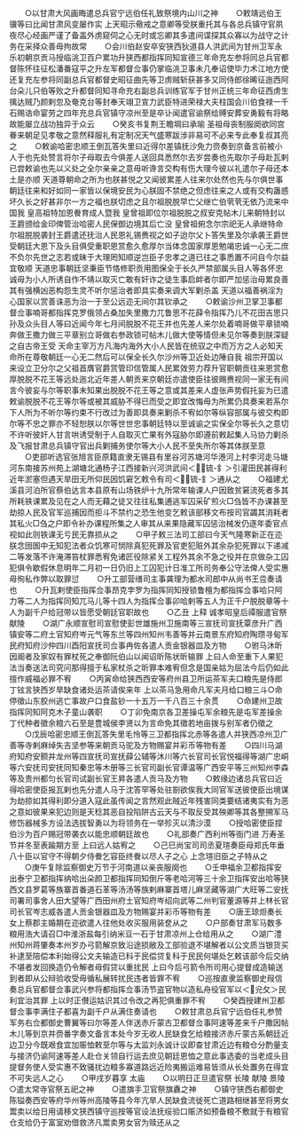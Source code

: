 <!-- { "loadSidebar": true } -->
　　○以甘肃大风画晦遣总兵官宁远伯任礼致祭境内山川之神
　　○敕靖远伯王骥等曰比闻甘肃风变屡作实  上天昭示儆戒之意卿等受朕重托其与各总兵镇守官夙夜尽心经画严谨了备盖外虏窥伺之心无时或忘卿其多遣间谍探其众寡以为战守之计务在采择众善毋拘故常
　　○会川伯赵安卒安狭西狄道县人洪武间为甘州卫军永乐初朝京贡马授临洮卫百户累功升狭西都指挥同知宣德三年命充左参将同总兵官都督陈怀往征松潘番寇平之升左军都督佥事仍掌临洮卫事未几奉诏使毕力术江地方使还复充左参将同副总兵官都督史昭征曲先等卫虏贼斩获甚多又同侍郎徐晞征迤西阿台朵儿只伯等败之升都督同知寻命充右副总兵训练官军于甘州正统三年命征西虏生擒达贼乃颜剌忽及奄克台等封奉天翊卫宣力武臣特进荣禄大夫柱国会川伯食禄一千石赐诰命宴劳之四年充总兵官镇守凉州至是卒讣闻遣官谕祭给赙安葬安勇毅有将略故能屡立战功独异于众云
　　○癸亥书复荆王瞻堈曰承喻  圣祖母丧制服阕欲同宫眷来朝足见孝敬之意然释服礼有定制况天气盛寒跋涉非易可不必来专此奉复叔其亮之
　　○敕谕哈密忠顺王倒瓦答失里曰近得尔差镇抚沙免力赍奏到京备言前被小人于也先处赞言将尔子母取去今俱差人送回具悉然尔去岁尝奏也先取尔子母赴瓦剌已尝敕谕也先以义处之全尔亲亲之意毋听谗言交构有伤大理今彼以礼遣尔子母还本土是亦顺  天道尊朝命之所为也朕甚悦之又闻彼累差人往来尔处然也先与尔俱世事朝廷往来和好如同一家皆以保境安民为心朕固不禁绝之但虑往来之人或有交构蛊惑坏久长之好甚非尔一方之福也朕切虑之且尔祖脱脱早亡父继亡伯茕茕无依乃流来中国我  皇高祖特加恩餋育成人暨我  皇曾祖即位尔祖脱脱之叔安克帖木儿来朝特封以王爵颁给金印俾管治哈密人民保御边境其后亡没  皇曾祖俯念尔宗祀无人承继特命尔祖脱脱袭封王爵遣还抚治人民恩礼锡赉视之如子迨尔父卜答失里及尔承袭王爵世受朝廷大恩下及头目俱受重职恩赏愈久愈厚尔当体念国家厚恩勉竭忠诚一心无二庶不负尔先世之志若或昧于大理罔知顺逆岂臣子忠孝之道已往之事悉置不问自今尔益宜敬顺  天道忠事朝廷坚秉臣节恪修职贡用图保全于长久严禁部属头目人等各怀忠诚毋为小人所诱自作不靖以取灭亡敢有奸诈之徒生事启衅者尔即严加惩治毋累良善其有强横凶恶构怨生灵不听尔惩治者即具实奏来调大军剿杀盖  天道以福善祸淫为心国家以赏善诛恶为治一于至公远迩无间尔其钦承之
　　○敕谕沙州卫掌卫事都督佥事喃哥都指挥克罗俄领占桑加失里撒力兀鲁思不花薛令指挥乃儿不花田吉思只孙及众头目人等曰近闻今年七月间脱脱不花王并也先差人来尔处着喃哥做平章锁喃奔做王撒力做三平章别立哥做右参政锁可帖木儿做大使等情但未见尔等奏到朕深疑之自古帝王受  天命主宰万方凡海内海外大小人民皆在统驭之中而万方之人必知天命所在尊敬朝廷一心无二然后可以保全长久尔沙州等卫近处边陲自我  祖宗开国以来设立卫分尔之父祖首膺官爵赏管印信管属人民累效劳力荐升官职朝贡往来恩赏愈厚脱脱不花王等远处迤北近年差人朝贡来京朝廷亦遣使臣往彼赐赉视同一家无有间言今彼妄与尔等职事未知果出脱脱不花王等之意或其差来人虚张声势假托妄为已遣敕谕脱脱不花王等尔等或被其威胁不得已而受之即宜改悔毋为所累仍具奏来若系尔下人所为不听尔等约束不行改过为善即具奏来剿杀不宥如尔等纵容部属与彼交构即尔等不忠之罪亦不轻恕朕以尔等世世忠事朝廷特以至诚谕之实保全尔等长久之意切不许听彼奸人甘言哄诱受制于人自取灭亡果有外寇胁尔即遵前敕起集人马协力剿杀及飞报甘肃总兵镇守官出兵剿捕务使尔等大小人民不至失所尔等其体朕至意
　　○吏部听选官张旭言臣原籍直隶无锡县有里谷河苏塘河华港河上村李河走马塘河东南接苏州苑上湖塘北通杨子江西接新兴河洪武间＜锍-釒＞引灌田民甚得利近年淤塞但遇天旱田无所仰民因饥窘乞敕令有司＜锍-釒＞通从之
　　○福建尤溪县河泊所官蔡伯达言本县原有山场铁炉十九所常年输课人户因致贫窘流死者多其所耗铁课累及见在之人而无藉之徒又往往私集逋逃军囚采矿煎火□刍皆不办课甚至劫掠人民及官军巡捕因而拒斗不禁约之恐生他变乞敕该部移文布按司官蠲其消耗者其私火□刍之户即令补办课程所集之人审其从来果隐藏军囚惩治械发仍逐年委官点视如此则铁课无亏民无靠损从之
　　○甲子敕三法司工部曰今天气隆寒新正在迩朕念囹圄中无知犯法者众饥寒可悯除真犯死罪及官吏犯赃外其余杂犯死罪以下递减二等发落不许淹滞笞杖罪悉宥免诸匠役除紧关工程外其余不急之役并在京做杂工囚犯俱令歇假休息明年二月初一日仍旧上工囚犯计日准工所司务奉公守法俾人受实惠毋徇私作弊以取罪愆
　　○升工部营缮司主事龚理为都水司郎中从尚书王卺奏请也
　　○升瓦剌使臣指挥佥事昂克孛罗为指挥同知授锁鲁檀为都指挥佥事哈只阿力等二人为指挥同知兀马儿等十四人为指挥佥事卯哈剌等五人为正千户脱脱章等十人为副千户给冠带以皆愿受朝廷官职故也
　　○乙丑  上释  诚孝昭皇后禫服遣官祭  献陵
　　○湖广永顺宣慰司宣慰使彭世雄施州卫施南等三宣抚司宣抚覃彦升广西镇安等二府土官知府岑元气等东兰等四州知州韦善等并云南景东府知府陶瓒寻甸军民府知府沙仲四川酉阳宣抚司佥事冉佐各遣人贡金银器皿及方物
　　○驸马沐昕因阍者及家奴有罪杖死之奉御阮伯山以闻诏昕陈状昕输罪  上曰人命至重下人果犯法当奏送法司究问那得擅于私家杖杀之昕罪本难宥但念是国亲姑为屈法今后仍如此擅作威福必罪不宥
　　○丙寅命给狭西西安等府州县卫所运茶军夫口粮先是侍郎丁铉言狭西岁旱缺食诸处运茶请俟来年  上以茶马急用命凡军夫月给口粮三斗○命停徵山东胶州逃亡事故户口食盐钞一十五万一千八百三十余贯
　　○命建州卫故指挥同知阿克木子童山袭职
　　○丁卯免南京各卫差操屯军余粮先是屯军差操余丁代种者徵余粮六石至是豊城侯李贤以为言命免其徵若地亩拨与别军者仍徵之
　　○戊辰哈密忠顺王倒瓦答失里毛怜等三卫都指挥北赤等各遣人并狭西凉州卫广善等寺剌麻绰失吉坚参等来朝贡马驼及方物赐宴并彩币等物有差
　　○四川马湖府知府安颢并龙州等四宣抚司宣抚薛公辅等沐川等六长官司长官悦福得等湖广忠峒等六安抚司安抚同知秦忠等木册等三长官司副长官谭温等广西安平等三州知州李森等及贵州都匀长官司试副长官王昇各遣人贡马及方物
　　○敕缘边诸总兵官曰近得哈密使臣报瓦剌也先分遣人马于沈答罕等处驻劄欲俟我大同官军送彼使臣出境谋为劫掠如其得利即分道入寇此虽传闻之言然观此贼近年残害同类要结诸夷实有为恶之意如彼果来犯边则是天稔其恶自投陷阱古云天与不取反受其殃卿等其各整搠军马修饬器械多方设法选拔智勇以为将领务在一举殄灭以清沙漠
　　○授哈密使臣捏伯沙为百户赐冠带袭衣以能忠顺朝廷故也
　　○礼部奏广西利州等衙门进  万寿圣节并冬至表踰期方至  上曰远人姑宥之
　　○己巳尚宝司司丞夏瑄奏臣母郑氏年垂八十臣以官守不得朝夕侍餋乞容臣终餋以尽人子之心  上念瑄旧臣之子特从之
　　○庚午复除监察御史万节于河南道以亲丧服阕也
　　○壬申福余卫都指挥安出泰宁卫都指挥纳哈出朵颜卫都指挥同知倒斤等老哈河等三十余卫指挥安出哈等狭西文县罗葛等族寨首番道石革等汤汤等族剌麻寨首塔儿麻坚藏等湖广大旺等二安抚司署司事舍人田大望等广西田州府土官知府岑绍向武等二州判官董源等并上林长官司长官岑志威各遣人贡金银器皿及方物赐宴并彩币等物有差
　　○唐王琼炟奏长女上蔡郡主婚期在迩欲遣人往他处收买服用装奁从之
　　○户部奏甘肃军马数多粮用浩大请召□中淮浙盐每引纳米豆一石于甘肃凉州上仓给用从之
　　○湖广澧州知州蒋肇奏本州岁办弓箭解京致沿途损敝及工部验退不堪解者以公文质当银货买补逮至陪偿本利始得公文夫输造已科于民偿贷复科于民民何堪处乞敕该部今后交纳不堪者发回换造仍令解者毋假贷以重扰民  上曰今后弓箭令所司用心提督成造输送到者即从公辩验收受毋循私展转扰民违者皆罪不宥
　　○巡按直隶监察御史叚信奏总兵官都督佥事武兴参将都指挥佥事汤节盗官物以造私舟役官军以＜兊攵＞民利宜治其罪  上以时正儧运姑识其过令改之再犯俱重罪不宥
　　○癸酉授建州卫都督佥事李满住子都喜为副千户从满住奏请也
　　○敕甘肃总兵官宁远伯任礼参赞军务右佥都御史曹翼等曰尔等差人伴送赤斤蒙古卫都督佥事阿速等差来千户撒因帖木儿等到京并赍番字奏文备言本处今岁无收人民缺食乞给粮接济赤斤蒙古系朝廷近边卫分今既艰食宜加赈恤敕至尔等与太监刘永诚计议即查甘肃近边有粮仓分酌量支与接济仍谕阿速等差人赴仓关领自行运去庶见朝廷恩恤之意此事选委的当老成头目提督务使人受实惠不致骚扰边粮多寡道路远近险夷搬运难易皆须从长处置务在得宜不可失远人之心
　　○甲戌岁暮享  太庙
　　○以明日正旦遣官祭  长陵  献陵  景陵○遣太常寺官祭五祀之神
　　○遣旗手卫官祭旗纛之神
　　○镇守狭西右都御史陈镒奏西安等府华州等州高陵等县今年亢旱人民缺食流徙死亡道路相继甚至将男女鬻卖以给日用请移文狭西镇守巡按等官设法抚绥验口赈济如预备粮不敷就于有粮官仓支给仍于富室劝借救济凡鬻卖男女官为赎还从之

